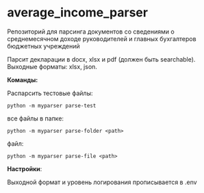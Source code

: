 # average_income_parser
Репозиторий для парсинга документов со сведениями о среднемесячном доходе руководителей и главных бухгалтеров бюджетных учреждений

Парсит декларации в docx, xlsx и pdf (должен быть searchable). Выходные форматы: xlsx, json. 

__Команды:__
    
Распарсить тестовые файлы:
```
python -m myparser parse-test 
```
все файлы в папке:
```
python -m myparser parse-folder <path>
```
файл:
```
python -m myparser parse-file <path> 
 ```
 __Настройки__:
 
 Выходной формат и уровень логирования прописывается в .env

    
